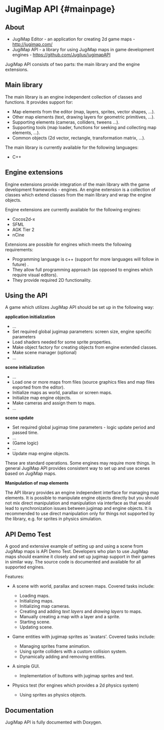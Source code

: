 JugiMap API {#mainpage}
=======================


<h2>About</h2>

- JugiMap Editor - an application for creating 2d game maps - http://jugimap.com/
- JugiMap API - a library for using JugiMap maps in game development engines - https://github.com/Jugilus/jugimapAPI


JugiMap API consists of two parts: the main library and the engine extensions.


<h2>Main library</h2>


The main library is an engine independent collection of classes and functions. It provides support for:

- Map elements from the editor (map, layers, sprites, vector shapes, ...).
- Other map elements (text, drawing layers for geometric primitives, ...).
- Supporting elements (cameras, colliders, tweens ...).
- Supporting tools (map loader, functions for seeking and collecting map elements, ...).
- Common objects (2d vector, rectangle, transformation matrix, ...).

The main library is currently available for the following languages:
- C++


<h2>Engine extensions</h2>

Engine extensions provide integration of the main library with the game development frameworks - engines. An engine extension is a collection of classes which extend classes from the main library and wrap the engine objects. 

Engine extensions are currently available for the following engines: 
- Cocos2d-x
- SFML
- AGK Tier 2
- nCine

Extensions are possible for engines which meets the following requirements:
- Programming language is c++ (support for more languages will follow in future) .
- They allow full programming approach (as opposed to engines which require visual editors).
- They provide required 2D functionality.


<h2>Using the API</h2>


A game which utilizes JugiMap API should be set up in the following way: 


**application initialization**
- ...
- Set required global jugimap parameters: screen size, engine specific parameters
- Load shaders needed for some sprite properties.
- Make object factory for creating objects from engine extended classes.
- Make scene manager (optional) 
- ...

**scene initialization**
- ...
- Load one or more maps from files (source graphics files and map files exported from the editor).
- Initialize maps as world, parallax or screen maps.
- Initialize map engine objects.
- Make cameras and assign them to maps. 
- ...

**scene update**
- Set required global jugimap time parameters - logic update period and passed time.
- ...
- (Game logic)
- ...
- Update map engine objects.

  
These are standard operations. Some engines may require more things. In general JugiMap API provides consistent way to set up and use
scenes based on JugiMap maps.

**Manipulation of map elements**

The API library provides an engine independent interface for managing map elements. It is possible to manipulate engine objects directly but you should not mix direct manipulation and manipulation via interface as that would lead to synchronization issues between jugimap and engine objects. It is recommended to use direct manipulation only for things not supported by the library, e.g. for sprites in physics simulation.


<h2>API Demo Test</h2>

A good and extensive example of setting up and using a scene from JugiMap maps is API Demo Test. Developers who plan to use JugiMap maps should examine it closely and set up jugimap support in their games in similar way. 
The source code is documented and available for all supported engines.

Features:

- A scene with world, parallax and screen maps. Covered tasks include:
	- Loading maps.
	- Initializing maps.
	- Initializing map cameras.
	- Creating and adding *text layers* and *drawing layers* to maps.
	- Manually creating a map with a layer and a sprite.
	- Starting scene.
	- Updating scene.
	 
- Game entities with jugimap sprites as 'avatars'.  Covered tasks include:
	- Managing sprites frame animation.
	- Using sprite colliders with a custom collision system.
	- Dynamically adding and removing entities.
	 
- A simple GUI.
	- Implementation of buttons with jugimap sprites and text.
	
- Physics test (for engines which provides a 2d physics system)
	- Using sprites as physics objects. 


<h2>Documentation</h2>

JugiMap API is fully documented with Doxygen.

